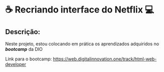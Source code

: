 # :coffee: Recriando interface do Netflix :computer:

## Descrição:

Neste projeto, estou colocando em prática os aprendizados adquiridos no ***bootcamp*** da DIO

Link para o bootcamp: https://web.digitalinnovation.one/track/html-web-developer

